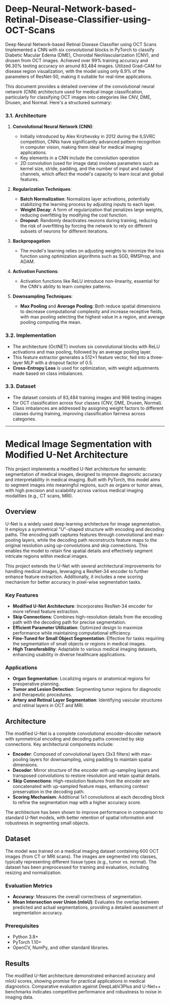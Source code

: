 # Deep-Neural-Network-based-Retinal-Disease-Classifier-using-OCT-Scans
Deep Neural Network-based Retinal Disease Classifier using OCT Scans
Implemented a CNN with six convolutional blocks in PyTorch to classify Diabetic Macular Edema (DME),
Choroidal NeoVascularization (CNV), and drusen from OCT images. Achieved over 99% training accuracy
and 96.30% testing accuracy on around 83,484 images. Utilized Grad-CAM for disease region visualization,
with the model using only 6.9% of the parameters of ResNet-50, making it suitable for real-time applications.

This document provides a detailed overview of the convolutional neural network (CNN) architecture used for medical image classification, particularly for classifying OCT images into categories like CNV, DME, Drusen, and Normal. Here's a structured summary:

### 3.1. Architecture
1. **Convolutional Neural Network (CNN)**:
   - Initially introduced by Alex Krizhevsky in 2012 during the ILSVRC competition, CNNs have significantly advanced pattern recognition in computer vision, making them ideal for medical imaging applications.
   - Key elements in a CNN include the convolution operation
   - 2D convolution (used for image data) involves parameters such as kernel size, stride, padding, and the number of input and output channels, which affect the model's capacity to learn local and global features.

2. **Regularization Techniques**:
   - **Batch Normalization**: Normalizes layer activations, potentially stabilizing the learning process by adjusting inputs to each layer.
   - **Weight Decay**: A form of regularization that penalizes large weights, reducing overfitting by modifying the cost function.
   - **Dropout**: Randomly deactivates neurons during training, reducing the risk of overfitting by forcing the network to rely on different subsets of neurons for different iterations.

3. **Backpropagation**:
   - The model's learning relies on adjusting weights to minimize the loss function using optimization algorithms such as SGD, RMSProp, and ADAM.
   
4. **Activation Functions**:
   - Activation functions like ReLU introduce non-linearity, essential for the CNN's ability to learn complex patterns.

5. **Downsampling Techniques**:
   - **Max Pooling** and **Average Pooling**: Both reduce spatial dimensions to decrease computational complexity and increase receptive fields, with max pooling selecting the highest value in a region, and average pooling computing the mean.

### 3.2. Implementation
- The architecture (OctNET) involves six convolutional blocks with ReLU activations and max pooling, followed by an average pooling layer. 
- This feature extractor generates a 512×1 feature vector, fed into a three-layer MLP with a dropout factor of 0.5.
- **Cross-Entropy Loss** is used for optimization, with weight adjustments made based on class imbalances.

### 3.3. Dataset
- The dataset consists of 83,484 training images and 968 testing images for OCT classification across four classes (CNV, DME, Drusen, Normal).
- Class imbalances are addressed by assigning weight factors to different classes during training, improving classification fairness across categories.



---

# Medical Image Segmentation with Modified U-Net Architecture

This project implements a modified U-Net architecture for semantic segmentation of medical images, designed to improve diagnostic accuracy and interpretability in medical imaging. Built with PyTorch, this model aims to segment images into meaningful regions, such as organs or tumor areas, with high precision and scalability across various medical imaging modalities (e.g., CT scans, MRI). 

## Overview

U-Net is a widely used deep learning architecture for image segmentation. It employs a symmetrical "U"-shaped structure with encoding and decoding paths. The encoding path captures features through convolutional and max-pooling layers, while the decoding path reconstructs feature maps to the original resolution using up-convolutions and skip connections. This enables the model to retain fine spatial details and effectively segment intricate regions within medical images.

This project extends the U-Net with several architectural improvements for handling medical images, leveraging a ResNet-34 encoder to further enhance feature extraction. Additionally, it includes a new scoring mechanism for better accuracy in pixel-wise segmentation tasks.

### Key Features
- **Modified U-Net Architecture**: Incorporates ResNet-34 encoder for more refined feature extraction.
- **Skip Connections**: Combines high-resolution details from the encoding path with the decoding path for precise segmentation.
- **Efficient Parameter Utilization**: Optimized design to maximize performance while maintaining computational efficiency.
- **Fine-Tuned for Small Object Segmentation**: Effective for tasks requiring the segmentation of small objects or regions in medical images.
- **High Transferability**: Adaptable to various medical imaging datasets, enhancing usability in diverse healthcare applications.

### Applications
- **Organ Segmentation**: Localizing organs or anatomical regions for preoperative planning.
- **Tumor and Lesion Detection**: Segmenting tumor regions for diagnostic and therapeutic procedures.
- **Artery and Retinal Layer Segmentation**: Identifying vascular structures and retinal layers in OCT and MRI.

## Architecture

The modified U-Net is a complete convolutional encoder-decoder network with symmetrical encoding and decoding paths connected by skip connections. Key architectural components include:

- **Encoder**: Composed of convolutional layers (3x3 filters) with max-pooling layers for downsampling, using padding to maintain spatial dimensions.
- **Decoder**: Mirror structure of the encoder with up-sampling layers and transposed convolutions to restore resolution and retain spatial details.
- **Skip Connections**: High-resolution features from the encoder are concatenated with up-sampled feature maps, enhancing context preservation in the decoding path.
- **Scoring Mechanism**: Additional 1x1 convolutions at each decoding block to refine the segmentation map with a higher accuracy score.

The architecture has been shown to improve performance in comparison to standard U-Net models, with better retention of spatial information and robustness in segmenting small objects.

## Dataset

The model was trained on a medical imaging dataset containing 600 OCT images (from CT or MRI scans). The images are segmented into classes, typically representing different tissue types (e.g., tumor vs. normal). The dataset has been preprocessed for training and evaluation, including resizing and normalization.

### Evaluation Metrics

- **Accuracy**: Measures the overall correctness of segmentation.
- **Mean Intersection over Union (mIoU)**: Evaluates the overlap between predicted and actual segmentations, providing a detailed assessment of segmentation accuracy.


### Prerequisites
- Python 3.8+
- PyTorch 1.10+
- OpenCV, NumPy, and other standard libraries.

## Results

The modified U-Net architecture demonstrated enhanced accuracy and mIoU scores, showing promise for practical applications in medical diagnostics. Comparative evaluation against DeepLabV3Plus and U-Net++ benchmarks indicates competitive performance and robustness to noise in imaging data.
